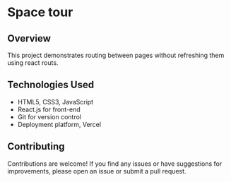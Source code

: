 # Space tour

## Overview

This project demonstrates routing between pages without refreshing them using react routs.

## Technologies Used

- HTML5, CSS3, JavaScript
- React.js for front-end
- Git for version control
- Deployment platform, Vercel

## Contributing

Contributions are welcome! If you find any issues or have suggestions for improvements, please open an issue or submit a pull request.
